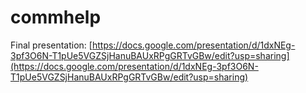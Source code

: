 # commhelp

Final presentation: [https://docs.google.com/presentation/d/1dxNEg-3pf3O6N-T1pUe5VGZSjHanuBAUxRPgGRTvGBw/edit?usp=sharing](https://docs.google.com/presentation/d/1dxNEg-3pf3O6N-T1pUe5VGZSjHanuBAUxRPgGRTvGBw/edit?usp=sharing)
